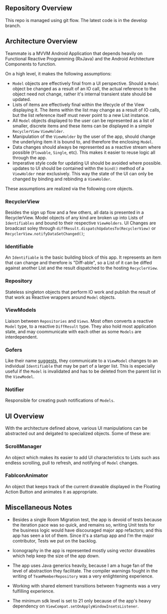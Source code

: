 ## Repository Overview

This repo is managed using git flow. The latest code is in the develop branch.

## Architecture Overview

Teammate is a MVVM Android Application that depends heavily on Functional Reactive Programming
(RxJava) and the Android Architecture Components to function.

On a high level, it makes the following assumptions:

* `Model` objects are effectively final from a UI perspective. Should a `Model` object be changed as a result of an IO call,
the actual reference to the object need not change, rather it's internal transient state should be updated.
* Lists of items are effectively final within the lifecycle of the View displaying it.
The items within the list may change as a result of IO calls, but the list reference itself must never point to a new List instance.
* All `Model` objects displayed to the user can be represented as a list of smaller, discrete items and these items can be displayed in a simple `RecyclerView` `ViewHolder`.
* Manipulation of the `ViewHolder` by the user of the app, should change the underlying item it is bound to, and therefore the enclosing `Model`.
* Data changes should always be represented as a reactive stream where possible (`Flowable`, `Single`, etc). This makes it easier to reuse logic all through the app.
* Imperative style code for updating UI should be avoided where possible. updates to UI
should be contained withn the `bind()` method of a `ViewHolder` near exclusively. This way the state of the UI can only be changed by binding and rebinding a `ViewHolder`.

These assumptions are realized via the following core objects.

### RecyclerView

Besides the sign up flow and a few others, all data is presented in a RecyclerView. Model objects of any kind are broken up into Lists of `Identifiables`
and bound to their respective `ViewHolders`. UI Changes are broadcast soley through `diffResult.dispatchUpdatesTo(RecyclerView)` or `RecyclerView.notifyDataSetChanged()`;

### Identifiable

An `Identifiable` is the basic building block of this app. It represents an item that can change and therefore is "Diff-able", so a List of it can
be diffed against another List and the result dispatched to the hosting `RecyclerView`.

### Repository

Stateless singleton objects that perform IO work and publish the result of that work as Reactive wrappers around `Model` objects.

### ViewModels

Liaison between `Repositories` and `Views`. Most often converts a reactive `Model` type, to a reactive `DiffResult` type. They also hold most application state, and may coommunicate with each other as some `Models` are interdependent.

### Gofers

Like their name [suggests](https://youtu.be/zd5M5K5QtrM?t=56s), they communicate to a `ViewModel` changes to an individual `Identifiable` that may be part of a larger list.
This is especially useful if the `Model` is invalidated and has to be deleted from the parent list in the `ViewModel`.

### Notifier

Responsible for creating push notifications of `Models`.

## UI Overview

With the architecture defined above, various UI manipulations can be abstracted out and delgated to specialized objects.
Some of these are:

### ScrollManager

An object which makes its easier to add UI characteristics to Lists such ass endless scrolling, pull to refresh, and notifying of `Model` changes.

### FabIconAnimator

An object that keeps track of the current drawable displayed in the Floating Action Button and animates it as appropriate.

## Miscellaneous Notes

* Besides a single Room Migration test, the app is devoid of tests because the iteration pace was so quick, and remains so,
writing Unit tests for the business logic would have discouraged major app refactors; and this app has seen a lot of them.
Since it's a startup app and I'm the major contributor, Tests we put on the backlog.

* Iconography in the app is represented mostly using vector drawables which help keep the size of the app down.

* The app uses Java generics heavily, because I am a huge fan of the level of abstraction they facilitate.
The compiler warnings fought in the writing of `TeamMemberRepository` was a very enlightening experience.

* Working with shared element transitions between fragments was a very fulfilling experience.

* The minimum sdk level is set to 21 only because of the app's heavy dependency on `ViewCompat.setOnApplyWindowInsetsListener`.

